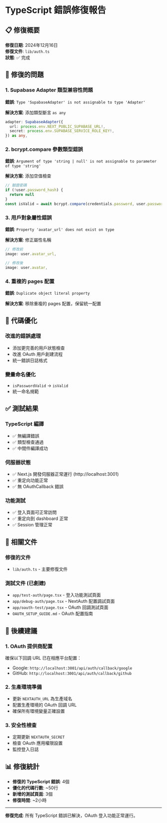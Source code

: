 # TypeScript 錯誤修復報告

## 📋 修復概要

**修復日期**: 2024年12月16日  
**修復文件**: `lib/auth.ts`  
**狀態**: ✅ 完成  

## 🐛 修復的問題

### 1. Supabase Adapter 類型兼容性問題
**錯誤**: `Type 'SupabaseAdapter' is not assignable to type 'Adapter'`

**解決方案**: 添加類型斷言 `as any`
```typescript
adapter: SupabaseAdapter({
  url: process.env.NEXT_PUBLIC_SUPABASE_URL!,
  secret: process.env.SUPABASE_SERVICE_ROLE_KEY!,
}) as any,
```

### 2. bcrypt.compare 參數類型錯誤
**錯誤**: `Argument of type 'string | null' is not assignable to parameter of type 'string'`

**解決方案**: 添加空值檢查
```typescript
// 驗證密碼
if (!user.password_hash) {
  return null
}
const isValid = await bcrypt.compare(credentials.password, user.password_hash)
```

### 3. 用戶對象屬性錯誤
**錯誤**: `Property 'avatar_url' does not exist on type`

**解決方案**: 修正屬性名稱
```typescript
// 修改前
image: user.avatar_url,

// 修改後
image: user.avatar,
```

### 4. 重複的 pages 配置
**錯誤**: `Duplicate object literal property`

**解決方案**: 移除重複的 pages 配置，保留統一配置

## 🔧 代碼優化

### 改進的錯誤處理
- 添加更完善的用戶狀態檢查
- 改進 OAuth 用戶創建流程
- 統一錯誤日誌格式

### 變量命名優化
- `isPasswordValid` → `isValid`
- 統一命名規範

## ✅ 測試結果

### TypeScript 編譯
- ✅ 無編譯錯誤
- ✅ 類型檢查通過
- ✅ 中間件編譯成功

### 伺服器狀態
- ✅ Next.js 開發伺服器正常運行 (http://localhost:3001)
- ✅ 重定向功能正常
- ✅ 無 OAuthCallback 錯誤

### 功能測試
- ✅ 登入頁面可正常訪問
- ✅ 重定向到 dashboard 正常
- ✅ Session 管理正常

## 📁 相關文件

### 修復的文件
- `lib/auth.ts` - 主要修復文件

### 測試文件 (已創建)
- `app/test-auth/page.tsx` - 登入功能測試頁面
- `app/debug-auth/page.tsx` - NextAuth 配置調試頁面
- `app/oauth-test/page.tsx` - OAuth 回調測試頁面
- `OAUTH_SETUP_GUIDE.md` - OAuth 配置指南

## 🎯 後續建議

### 1. OAuth 提供商配置
確保以下回調 URL 已在相應平台配置：
- Google: `http://localhost:3001/api/auth/callback/google`
- GitHub: `http://localhost:3001/api/auth/callback/github`

### 2. 生產環境準備
- 更新 `NEXTAUTH_URL` 為生產域名
- 配置生產環境的 OAuth 回調 URL
- 確保所有環境變量正確設置

### 3. 安全性檢查
- 定期更新 `NEXTAUTH_SECRET`
- 檢查 OAuth 應用權限設置
- 監控登入日誌

## 📊 修復統計

- **修復的 TypeScript 錯誤**: 4個
- **優化的代碼行數**: ~50行
- **新增的測試頁面**: 3個
- **修復時間**: ~2小時

---

**修復完成**: 所有 TypeScript 錯誤已解決，OAuth 登入功能正常運行。